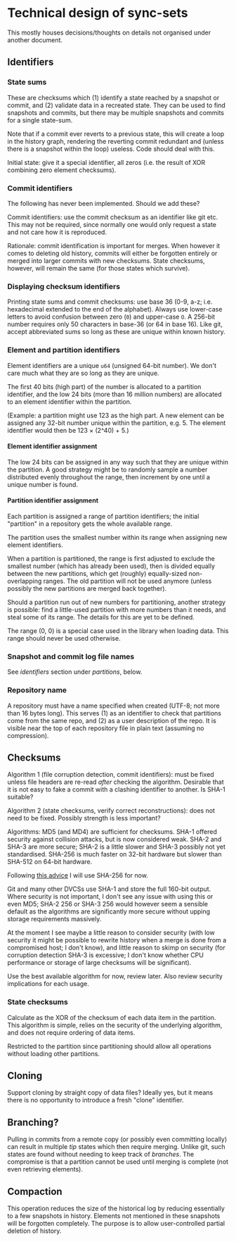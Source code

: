 Technical design of sync-sets
====================

This mostly houses decisions/thoughts on details not organised under another
document.

Identifiers
------------------

### State sums

These are checksums which (1) identify a state reached by a snapshot
or commit, and (2) validate data in a recreated state. They can be used to find
snapshots and commits, but there may be multiple snapshots and commits for a
single state-sum.

Note that if a commit ever reverts to a previous state, this will create a loop
in the history graph, rendering the reverting commit redundant and (unless
there is a snapshot within the loop) useless. Code should deal with this.

Initial state: give it a special identifier, all zeros (i.e. the result of XOR
combining zero element checksums).

### Commit identifiers

The following has never been implemented. Should we add these?

Commit identifiers: use the commit checksum as an identifier like git etc.
This may not be required, since normally one would only request a state and not
care how it is reproduced.

Rationale: commit identification is important for merges. When however it comes
to deleting old history, commits will either be forgotten entirely or merged
into larger commits with new checksums. State checksums, however, will remain
the same (for those states which survive).

### Displaying checksum identifiers

Printing state sums and commit checksums: use base 36 (0-9, a-z; i.e.
hexadecimal extended to the end of the alphabet). Always use lower-case letters
to avoid confusion between zero (`0`) and upper-case `O`. A 256-bit number
requires only 50 characters in base-36 (or 64 in base 16). Like git, accept
abbreviated sums so long as these are unique within known history.

### Element and partition identifiers

Element identifiers are a unique `u64` (unsigned 64-bit number). We don't care
much what they are so long as they are unique.

The first 40 bits (high part) of the number is allocated to a partition
identifier, and the low 24 bits (more than 16 million numbers) are allocated
to an element identifier within the partition.

(Example: a partition might use 123 as the high part. A new element can be
assigned any 32-bit number unique within the partition, e.g. 5. The element
identifier would then be 123 × (2^40) + 5.)

#### Element identifier assignment

The low 24 bits can be assigned in any way such that they are unique within the
partition. A good strategy might be to randomly sample a number distributed
evenly throughout the range, then increment by one until a unique number is
found.

#### Partition identifier assignment

Each partition is assigned a range of partition identifiers; the initial
"partition" in a repository gets the whole available range.

The partition uses the smallest number within its range when assigning new
element identifiers.

When a partition is partitioned, the range is first adjusted to exclude the
smallest number (which has already been used), then is divided equally between
the new partitions, which get (roughly) equally-sized non-overlapping ranges.
The old partition will not be used anymore (unless possibly the new partitions
are merged back together).

Should a partition run out of new numbers for partitioning, another strategy is
possible: find a little-used partition with more numbers than it needs, and
steal some of its range. The details for this are yet to be defined.

The range (0, 0) is a special case used in the library when loading data. This
range should never be used otherwise.


### Snapshot and commit log file names

See *identifiers* section under *partitions*, below.

### Repository name

A repository must have a name specified when created (UTF-8; not more than 16
bytes long). This serves (1) as an identifier to check that partitions come
from the same repo, and (2) as a user description of the repo. It is visible
near the top of each repository file in plain text (assuming no compression).


Checksums
----------------------

Algorithm 1 (file corruption detection, commit identifiers): must be fixed
unless file headers are re-read *after* checking the algorithm. Desirable that
it is not easy to fake a commit with a clashing identifier to another. Is SHA-1
suitable?

Algorithm 2 (state checksums, verify correct reconstructions): does not need
to be fixed. Possibly strength is less important?

Algorithms: MD5 (and MD4) are sufficient for checksums. SHA-1 offered
security against collision attacks, but is now considered weak. SHA-2 and SHA-3
are more secure; SHA-2 is a little slower and SHA-3 possibly not yet
standardised. SHA-256 is much faster on 32-bit hardware but slower than SHA-512
on 64-bit hardware.

Following [this advice](http://stackoverflow.com/a/5003438/314345) I will use
SHA-256 for now.

Git and many other DVCSs use SHA-1 and store the full 160-bit output. Where
security is not important, I don't see any issue with using this or even MD5;
SHA-2 256 or SHA-3 256 would however seem a sensible default as the algorithms
are significantly more secure without upping storage requirements massively.

At the moment I see maybe a little reason to consider security (with low
security it might be possible to rewrite history when a merge is done from a
compromised host; I don't know), and little reason to skimp on security
(for corruption detection SHA-3 is excessive; I don't know whether CPU
performance or storage of large checksums will be significant).

Use the best available algorithm for now, review later. Also review security
implications for each usage.

### State checksums

Calculate as the XOR of the checksum of each data item in the partition. This
algorithm is simple, relies on the security of the underlying algorithm, and
does not require ordering of data items.

Restricted to the partition since partitioning should allow all operations
without loading other partitions.


Cloning
----------

Support cloning by straight copy of data files? Ideally yes, but it means there
is no opportunity to introduce a fresh "clone" identifier.


Branching?
--------------

Pulling in commits from a remote copy (or possibly even committing locally) can
result in multiple *tip* states which then require merging. Unlike git, such
states are found without needing to keep track of *branches*. The compromise is
that a partition cannot be used until merging is complete (not even retrieving
elements).


Compaction
---------------

This operation reduces the size of the historical log by reducing essentially
to a few snapshots in history. Elements not mentioned in these snapshots will
be forgotten completely. The purpose is to allow user-controlled partial
deletion of history.
